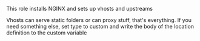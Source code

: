 This role installs NGINX and sets up vhosts and upstreams

Vhosts can serve static folders or can proxy stuff, that's everything. If you need something else, set type to custom and write the body of the location definition to the custom variable

